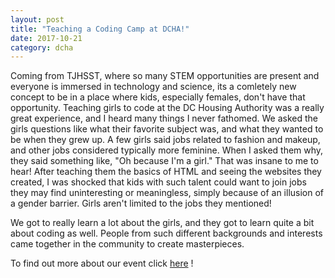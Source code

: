 ```yaml
---
layout: post
title: "Teaching a Coding Camp at DCHA!"
date: 2017-10-21
category: dcha
---
```

Coming from TJHSST, where so many STEM opportunities are present and everyone is immersed in technology and science, its a comletely new concept to be in a place where kids, especially females, don't have that opportunity. Teaching girls to code at the DC Housing Authority was a really great experience, and I heard many things I never fathomed. We asked the girls questions like what their favorite subject was, and what they wanted to be when they grew up. A few girls said jobs related to fashion and makeup, and other jobs considered typically more feminine. When I asked them why, they said something like, "Oh because I'm a girl." That was insane to me to hear! After teaching them the basics of HTML and seeing the websites they created, I was shocked that kids with such talent could want to join jobs they may find uninteresting or meaningless, simply because of an illusion of a gender barrier. Girls aren't limited to the jobs they mentioned!

We got to really learn a lot about the girls, and they got to learn quite a bit about coding as well. People from such different backgrounds and interests came together in the community to create masterpieces.

To find out more about our event click
<a href = "http://www.dchousing.org/doc.aspx?docid=2017110313131120320&AspxAutoDetectCookieSupport=1"> here</a>
!
